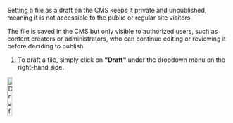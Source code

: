 Setting a file as a draft on the CMS keeps it private and unpublished, meaning it is not accessible to the public or regular site visitors. 

The file is saved in the CMS but only visible to authorized users, such as content creators or administrators, who can continue editing or reviewing it before deciding to publish.

1. To draft a file, simply click on **"Draft"** under the dropdown menu on the right-hand side. 

<p><img src="/static/images/common/draft-menu.jpg" alt="Draft Menu" style="width: 15%;"></p>